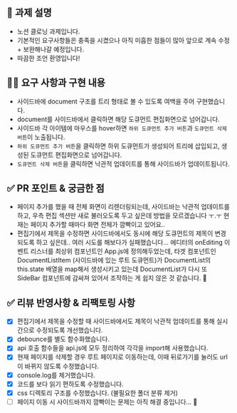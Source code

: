 ## 📌 과제 설명
- 노션 클로닝 과제입니다.
- 기본적인 요구사항들은 충족을 시켰으나 아직 미흡한 점들이 많아 앞으로 계속 수정 + 보완해나갈 예정입니다.
- 따끔한 조언 환영입니다!

## 👩‍💻 요구 사항과 구현 내용
- 사이드바에 document 구조를 트리 형태로 볼 수 있도록 여백을 주어 구현했습니다.
- document를 사이드바에서 클릭하면 해당 도큐먼트 편집화면으로 넘어갑니다.
- 사이드바 각 아이템에 마우스를 hover하면 `하위 도큐먼트 추가 버튼`과 `도큐먼트 삭제 버튼`이 노출됩니다.
- `하위 도큐먼트 추가 버튼`을 클릭하면 하위 도큐먼트가 생성되어 트리에 삽입되고, 생성된 도큐먼트 편집화면으로 넘어갑니다.
- `도큐먼트 삭제 버튼`을 클릭하면 낙관적 업데이트를 통해 사이드바가 업데이트됩니다.

## ✅ PR 포인트 & 궁금한 점 
- 페이지 추가를 했을 때 전체 화면이 리렌더링되는데, 사이드바는 낙관적 업데이트를 하고, 우측 편집 섹션만 새로 불러오도록 두고 싶은데 방법을 모르겠습니다 ㅜ.ㅜ 현재는 페이지 추가할 때마다 화면 전체가 깜빡이고 있어요..
- 편집기에서 제목을 수정하면 사이드바에서도 동시에 해당 도큐먼트의 제목이 변경되도록 하고 싶은데.. 여러 시도를 해보다가 실패했습니다... 에디터의 onEditing 이벤트 리스너를 최상위 컴포넌트인 App.js에 정의해두었는데, 타겟 컴포넌트인 DocumentListItem (사이드바에 있는 루트 도큐먼트)가 DocumentList의 this.state 배열을 map해서 생성시키고 있는데 DocumentList가 다시 또 SideBar 컴포넌트에 감싸져 있어서 조작하는 게 쉽지 않은 것 같습니다. 🥲

## ✅ 리뷰 반영사항 & 리팩토링 사항
- [x] 편집기에서 제목을 수정할 때 사이드바에서도 제목이 낙관적 업데이트를 통해 실시간으로 수정되도록 개선했습니다.
- [x] debounce를 별도 함수화했습니다.
- [x] api 호출 함수들을 api.js에 모두 정리하여 각각을 import해 사용했습니다.
- [x] 현재 페이지를 삭제할 경우 루트 페이지로 이동하는데, 이때 뒤로가기를 눌러도 url이 바뀌지 않도록 수정했습니다.
- [x] console.log를 제거했습니다.
- [x] 코드를 보다 읽기 편하도록 수정했습니다.
- [x] css 디렉토리 구조를 수정했습니다. (불필요한 폴더 분류 제거)
- [ ] 페이지 이동 시 사이드바까지 깜빡이는 문제는 아직 해결 중입니다... 🧐
